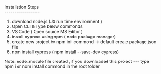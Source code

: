 Installation Steps <br>
------------------<br>
1) download node.js (JS run time environment  )<br>
2) Open CLI & Type below commonds <br>
3) VS Code ( Open source MS Editor )<br>
4)  install cypress using npm ( node package manager) 
5) create new project \w npm init commond -> default create package.json file 
6) npm install cypress ( npm install --save-dev cypress)

Note: node_module file created , if you downloaded this project --- type npm i or nom install commond in the root folder 


